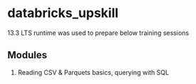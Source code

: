 # databricks_upskill

13.3 LTS runtime was used to prepare below training sessions

## Modules

1. Reading CSV & Parquets basics, querying with SQL


